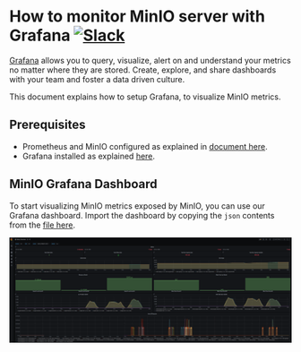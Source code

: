 # How to monitor MinIO server with Grafana [![Slack](https://slack.min.io/slack?type=svg)](https://slack.min.io)

[Grafana](https://grafana.com/) allows you to query, visualize, alert on and understand your metrics no matter where they are stored. Create, explore, and share dashboards with your team and foster a data driven culture.

This document explains how to setup Grafana, to visualize MinIO metrics. 

## Prerequisites

- Prometheus and MinIO configured as explained in [document here](../README.md).
- Grafana installed as explained [here](https://grafana.com/grafana/download).

## MinIO Grafana Dashboard

To start visualizing MinIO metrics exposed by MinIO, you can use our Grafana dashboard. Import the dashboard by copying the `json` contents from the [file here](./Minio-Overview-1594305200170.json).

![Grafana](grafana-minio.png)

